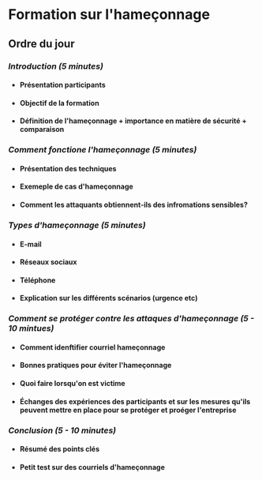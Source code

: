 # Formation sur l'hameçonnage

## Ordre du jour

### _Introduction (5 minutes)_

* #### Présentation participants

* #### Objectif de la formation

* #### Définition de l'hameçonnage + importance en matière de sécurité + comparaison

### _Comment fonctione l'hameçonnage (5 minutes)_

* #### Présentation des techniques

* #### Exemeple de cas d'hameçonnage

* #### Comment les attaquants obtiennent-ils des infromations sensibles?

### _Types d'hameçonnage (5 minutes)_

* #### E-mail

* #### Réseaux sociaux

* #### Téléphone

* #### Explication sur les différents scénarios (urgence etc)

### _Comment se protéger contre les attaques d'hameçonnage (5 - 10 mintues)_

* #### Comment idenftifier courriel hameçonnage

* #### Bonnes pratiques pour éviter l'hameçonnage

* #### Quoi faire lorsqu'on est victime

* #### Échanges des expériences des participants et sur les mesures qu'ils peuvent mettre en place pour se protéger et proéger l'entreprise

### _Conclusion (5 - 10 minutes)_

* #### Résumé des points clés

* #### Petit test sur des courriels d'hameçonnage
